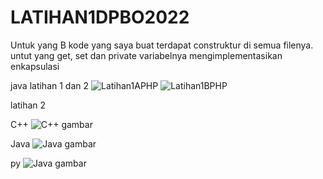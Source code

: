 # LATIHAN1DPBO2022

Untuk yang B kode yang saya buat terdapat construktur di semua filenya.
untut yang get, set dan private variabelnya mengimplementasikan enkapsulasi

java latihan 1 dan 2
![Latihan1APHP](https://user-images.githubusercontent.com/94789593/154195459-9daf1411-af78-4162-b2df-f048d69a9ac1.png)
![Latihan1BPHP](https://user-images.githubusercontent.com/94789593/154195427-b35780aa-3087-4d76-8c2a-7580888bc3b6.PNG)

latihan 2

C++
![C++ gambar](https://user-images.githubusercontent.com/94789593/154195518-d7ab10b2-74d9-4252-830f-70d3a5d97f3c.PNG)

Java
![Java gambar](https://user-images.githubusercontent.com/94789593/154195559-d01828a5-6ca3-468f-b09f-7f7154b38380.PNG)

py
![Java gambar](https://user-images.githubusercontent.com/94789593/154195574-908f2031-593e-406e-9df9-2552a63fdb8e.PNG)



